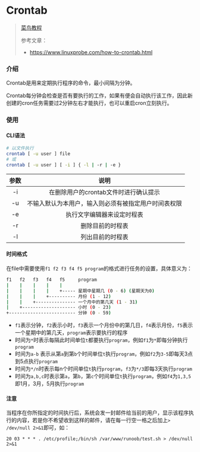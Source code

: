 # Crontab

>[菜鸟教程](https://www.runoob.com/linux/linux-comm-crontab.html)
>
>参考文章：
>
>- <https://www.linuxprobe.com/how-to-crontab.html>

### 介绍

Crontab是用来定期执行程序的命令，最小间隔为分钟。

Crontab每分钟会检查是否有要执行的工作，如果有便会自动执行该工作，因此新创建的cron任务需要过2分钟左右才能执行，也可以重启cron立刻执行。

### 使用

#### CLI语法

```sh
# 以文件执行
crontab [ -u user ] file
# 或
crontab [ -u user ] [ -i ] { -l | -r | -e }
```

| 参数 |                         说明                         |
| :--: | :--------------------------------------------------: |
|  -i  |        在删除用户的crontab文件时进行确认提示         |
|  -u  | 不输入默认为本用户，输入则必须有被指定用户时间表权限 |
|  -e  |              执行文字编辑器来设定时程表              |
|  -r  |                   删除目前的时程表                   |
|  -l  |                   列出目前的时程表                   |

#### 时间格式

在file中需要使用`f1 f2 f3 f4 f5 program`的格式进行任务的设置，具体意义为：

```bash
f1   f2   f3   f4   f5     program
|    |    |    |    |
|    |    |    |    +----- 星期中星期几 (0 - 6) (星期天为0)
|    |    |    +---------- 月份 (1 - 12) 
|    |    +--------------- 一个月中的第几天 (1 - 31)
|    +-------------------- 小时 (0 - 23)
+------------------------- 分钟 (0 - 59)
```

- `f1`表示分钟，`f2`表示小时，`f3`表示一个月份中的第几日，`f4`表示月份，`f5`表示一个星期中的第几天，`program`表示要执行的程序
- 时间为`*`时表示每隔此时间单位`t`都要执行`program`，例如`f1`为`*`即每分钟执行`program`
- 时间为`a-b` 表示从第`a`到第`b`个时间单位`t`执行`program`，例如`f2`为`3-5`即每天3点到5点执行`program`
- 时间为`*/n`时表示每n个时间单位`t`执行`program`，`f3`为`*/3`即每3天执行`program`
- 时间为`a,b,c`时表示第`a`，第`b`，第`c`个时间单位`t`执行`program`，例如`f4`为`1,3,5`即1月，3月，5月执行`program`

#### 注意

当程序在你所指定的时间执行后，系统会发一封邮件给当前的用户，显示该程序执行的内容，若是你不希望收到这样的邮件，请在每一行空一格之后加上`> /dev/null 2>&1`即可，如：

```
20 03 * * * . /etc/profile;/bin/sh /var/www/runoob/test.sh > /dev/null 2>&1 
```

